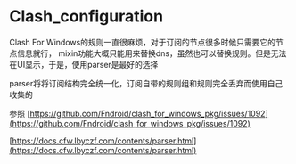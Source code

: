 # Clash_configuration

Clash For Windows的规则一直很麻烦，对于订阅的节点很多时候只需要它的节点信息就行，
mixin功能大概只能用来替换dns，虽然也可以替换规则。但是无法在UI显示，于是，使用parser是最好的选择

parser将将订阅结构完全统一化，订阅自带的规则组和规则完全丢弃而使用自己收集的

参照
[https://github.com/Fndroid/clash_for_windows_pkg/issues/1092](https://github.com/Fndroid/clash_for_windows_pkg/issues/1092)

[https://docs.cfw.lbyczf.com/contents/parser.html](https://docs.cfw.lbyczf.com/contents/parser.html)